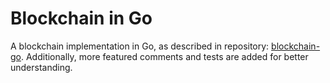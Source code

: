 # Blockchain in Go

A blockchain implementation in Go, as described in repository: [blockchain-go](https://github.com/Jeiwan/blockchain_go). Additionally, more featured comments and tests are added for better understanding.
